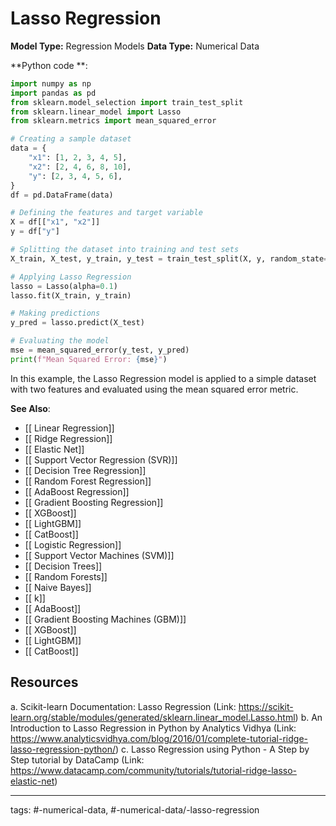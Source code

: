 #  Lasso Regression
**Model Type:**  Regression Models
**Data Type:**  Numerical Data

**Python code **:


```python
import numpy as np
import pandas as pd
from sklearn.model_selection import train_test_split
from sklearn.linear_model import Lasso
from sklearn.metrics import mean_squared_error

# Creating a sample dataset
data = {
    "x1": [1, 2, 3, 4, 5],
    "x2": [2, 4, 6, 8, 10],
    "y": [2, 3, 4, 5, 6],
}
df = pd.DataFrame(data)

# Defining the features and target variable
X = df[["x1", "x2"]]
y = df["y"]

# Splitting the dataset into training and test sets
X_train, X_test, y_train, y_test = train_test_split(X, y, random_state=42)

# Applying Lasso Regression
lasso = Lasso(alpha=0.1)
lasso.fit(X_train, y_train)

# Making predictions
y_pred = lasso.predict(X_test)

# Evaluating the model
mse = mean_squared_error(y_test, y_pred)
print(f"Mean Squared Error: {mse}")
```

In this example, the Lasso Regression model is applied to a simple dataset with two features and evaluated using the mean squared error metric.


**See Also**:

- [[ Linear Regression]]
- [[ Ridge Regression]]
- [[ Elastic Net]]
- [[ Support Vector Regression (SVR)]]
- [[ Decision Tree Regression]]
- [[ Random Forest Regression]]
- [[ AdaBoost Regression]]
- [[ Gradient Boosting Regression]]
- [[ XGBoost]]
- [[ LightGBM]]
- [[ CatBoost]]
- [[ Logistic Regression]]
- [[ Support Vector Machines (SVM)]]
- [[ Decision Trees]]
- [[ Random Forests]]
- [[ Naive Bayes]]
- [[ k]]
- [[ AdaBoost]]
- [[ Gradient Boosting Machines (GBM)]]
- [[ XGBoost]]
- [[ LightGBM]]
- [[ CatBoost]]
## Resources

a. Scikit-learn Documentation: Lasso Regression
(Link: https://scikit-learn.org/stable/modules/generated/sklearn.linear_model.Lasso.html)
b. An Introduction to Lasso Regression in Python by Analytics Vidhya
(Link: https://www.analyticsvidhya.com/blog/2016/01/complete-tutorial-ridge-lasso-regression-python/)
c. Lasso Regression using Python - A Step by Step tutorial by DataCamp
(Link: https://www.datacamp.com/community/tutorials/tutorial-ridge-lasso-elastic-net)


---
tags: #-numerical-data, #-numerical-data/-lasso-regression
